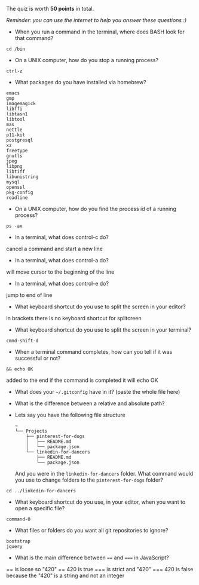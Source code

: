 The quiz is worth __50 points__ in total.

_Reminder: you can use the internet to help you answer these questions :)_

- When you run a command in the terminal, where does BASH look for that command?
```
cd /bin
```
- On a UNIX computer, how do you stop a running process?
```
ctrl-z
```
- What packages do you have installed via homebrew?
```
emacs		
gmp		
imagemagick	
libffi		
libtasn1	
libtool		
mas		
nettle		
p11-kit		
postgresql	
xz
freetype	
gnutls		
jpeg		
libpng		
libtiff		
libunistring	
mysql		
openssl		
pkg-config	
readline
```
- On a UNIX computer, how do you find the process id of a running process?
```
ps -ax
```
- In a terminal, what does control-c do?

cancel a command and start a new line

- In a terminal, what does control-a do?

will move cursor to the beginning of the line

- In a terminal, what does control-e do?

jump to end of line

- What keyboard shortcut do you use to split the screen in your editor?

in brackets there is no keyboard shortcut for splitcreen

- What keyboard shortcut do you use to split the screen in your terminal?
```
cmnd-shift-d
```
- When a terminal command completes, how can you tell if it was successful or not?
```
&& echo OK 
```
added to the end if the command is completed it will echo OK

- What does your `~/.gitconfig` have in it? (paste the whole file here)



- What is the difference between a relative and absolute path?

- Lets say you have the following file structure

  ```
  ~
  └── Projects
      ├── pinterest-for-dogs
      │   ├── README.md
      │   └── package.json
      └── linkedin-for-dancers
          ├── README.md
          └── package.json
  ```

  And you were in the `linkedin-for-dancers` folder. What command would you use to change folders to the `pinterest-for-dogs` folder?
```
cd ../linkedin-for-dancers
```
- What keyboard shortcut do you use, in your editor, when you want to open a 
specific file?
```
command-O
```
- What files or folders do you want all git repositories to ignore?
```
bootstrap 
jquery
```
- What is the main difference between `==` and `===` in JavaScript?

== is  loose so "420" == 420 is true
=== is strict and "420" === 420 is false because the "420" is a string and not an integer